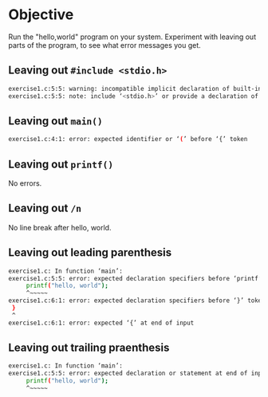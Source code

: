 # Objective

Run the "hello,world" program on your system. Experiment with leaving out parts of the program, to see what error messages you get.

## Leaving out `#include <stdio.h>`

```sh
exercise1.c:5:5: warning: incompatible implicit declaration of built-in function ‘printf’
exercise1.c:5:5: note: include ‘<stdio.h>’ or provide a declaration of ‘printf’
```

## Leaving out `main()`

```sh 
exercise1.c:4:1: error: expected identifier or ‘(’ before ‘{’ token
```

## Leaving out `printf()`

No errors.

## Leaving out `/n`

No line break after hello, world.

## Leaving out leading parenthesis

```sh
exercise1.c: In function ‘main’:
exercise1.c:5:5: error: expected declaration specifiers before ‘printf’
     printf("hello, world");
     ^~~~~~
exercise1.c:6:1: error: expected declaration specifiers before ‘}’ token
 }
 ^
exercise1.c:6:1: error: expected ‘{’ at end of input
```

## Leaving out trailing praenthesis

```sh
exercise1.c: In function ‘main’:
exercise1.c:5:5: error: expected declaration or statement at end of input
     printf("hello, world");
     ^~~~~~
```